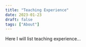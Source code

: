 ```yaml
---
title: "Teaching Experience"
date: 2023-01-23
draft: false
tags: ["About"]
---
```


Here I will list teaching experience...